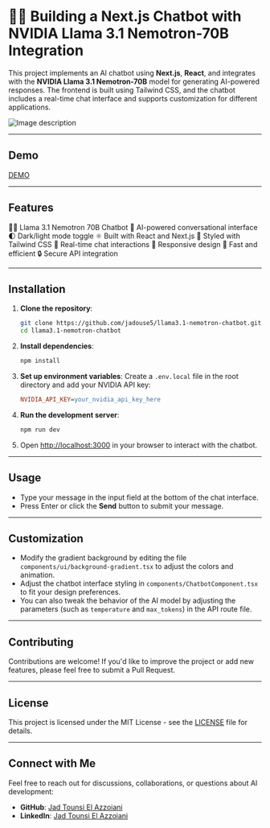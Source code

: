 # 🦙💬 Building a Next.js Chatbot with NVIDIA Llama 3.1 Nemotron-70B Integration

This project implements an AI chatbot using **Next.js**, **React**, and integrates with the **NVIDIA Llama 3.1 Nemotron-70B** model for generating AI-powered responses. The frontend is built using Tailwind CSS, and the chatbot includes a real-time chat interface and supports customization for different applications.

![Image description](https://dev-to-uploads.s3.amazonaws.com/uploads/articles/wa54fusaqpqeqfdixeow.gif)

---
## Demo

[DEMO](https://nemotron.vercel.app/)

---

## Features

🦙💬 Llama 3.1 Nemotron 70B Chatbot
🧠 AI-powered conversational interface
🌓 Dark/light mode toggle
⚛️ Built with React and Next.js
🎨 Styled with Tailwind CSS
🔄 Real-time chat interactions
📱 Responsive design
🚀 Fast and efficient
🔒 Secure API integration

---

## Installation

1. **Clone the repository**:
   ```bash
   git clone https://github.com/jadouse5/llama3.1-nemotron-chatbot.git
   cd llama3.1-nemotron-chatbot
   ```

2. **Install dependencies**:
   ```bash
   npm install
   ```

3. **Set up environment variables**:
   Create a `.env.local` file in the root directory and add your NVIDIA API key:
   ```ini
   NVIDIA_API_KEY=your_nvidia_api_key_here
   ```

4. **Run the development server**:
   ```bash
   npm run dev
   ```

5. Open [http://localhost:3000](http://localhost:3000) in your browser to interact with the chatbot.

---

## Usage

- Type your message in the input field at the bottom of the chat interface.
- Press Enter or click the **Send** button to submit your message.

---

## Customization

- Modify the gradient background by editing the file `components/ui/background-gradient.tsx` to adjust the colors and animation.
- Adjust the chatbot interface styling in `components/ChatbotComponent.tsx` to fit your design preferences.
- You can also tweak the behavior of the AI model by adjusting the parameters (such as `temperature` and `max_tokens`) in the API route file.

---

## Contributing

Contributions are welcome! If you'd like to improve the project or add new features, please feel free to submit a Pull Request.

---

## License

This project is licensed under the MIT License - see the [LICENSE](LICENSE) file for details.

---

## Connect with Me

Feel free to reach out for discussions, collaborations, or questions about AI development:

- **GitHub**: [Jad Tounsi El Azzoiani](https://github.com/jadouse5)
- **LinkedIn**: [Jad Tounsi El Azzoiani](https://www.linkedin.com/in/jad-tounsi-el-azzoiani-87499a21a/)
